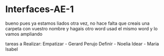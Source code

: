 # Interfaces-AE-1

bueno pues ya estamos liados otra vez, no hace falta que creais una carpeta con vuestro nombre y hagais otro word usad el mismo word y lo vamos ampliando 

tareas a Realizar:
Empatizar - Gerard Perujo
Definir - Noelia
Idear - Maria Isabel
